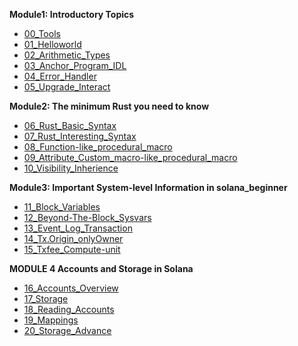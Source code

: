 **Module1: Introductory Topics**
* [00_Tools](solana_beginner/00_Tools/README.md)
* [01_Helloworld](solana_beginner/01_Helloworld/README.md)
* [02_Arithmetic_Types](solana_beginner/02_Arithmetic_Types/README.md)
* [03_Anchor_Program_IDL](solana_beginner/03_Anchor_Program_IDL/README.md)
* [04_Error_Handler](solana_beginner/04_Error_Handler/README.md)
* [05_Upgrade_Interact](solana_beginner/05_Upgrade_Interact/README.md)

**Module2: The minimum Rust you need to know**
* [06_Rust_Basic_Syntax](solana_beginner/06_Rust_Basic_Syntax/README.md)
* [07_Rust_Interesting_Syntax](solana_beginner/07_Rust_Interesting_Syntax/README.md)
* [08_Function-like_procedural_macro](solana_beginner/08_Function-like_procedural_macro/README.md)
* [09_Attribute_Custom_macro-like_procedural_macro](solana_beginner/09_Attribute_Custom_macro/README.md)
* [10_Visibility_Inherience](solana_beginner/10_Visibility_Inherience/README.md)

**Module3: Important System-level Information in solana_beginner**
* [11_Block_Variables](solana_beginner/11_Block_Variables/README.md)
* [12_Beyond-The-Block_Sysvars](solana_beginner/12_Beyond-The-Block_Sysvars/README.md)
* [13_Event_Log_Transaction](solana_beginner/13_Event_Log_Transaction/README.md)
* [14_Tx.Origin_onlyOwner](solana_beginner/14_Tx.Origin_onlyOwner/README.md)
* [15_Txfee_Compute-unit](solana_beginner/15_Txfee_Compute-unit/README.md)

**MODULE 4 Accounts and Storage in Solana**
* [16_Accounts_Overview](solana_beginner/16_Accounts_Overview/README.md)
* [17_Storage](solana_beginner/17_Storage/README.md)
* [18_Reading_Accounts](solana_beginner/18_Reading_Accounts/README.md)
* [19_Mappings](solana_beginner/19_Mappings/README.md)
* [20_Storage_Advance](solana_beginner/20_Storage_Advance/README.md)
